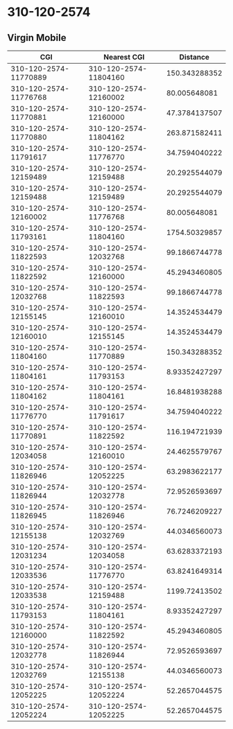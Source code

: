 # 310-120-2574
## Virgin Mobile


| CGI | Nearest CGI | Distance |
|-----|-------------|----------|
| 310-120-2574-11770889 | 310-120-2574-11804160 | 150.343288352 |
| 310-120-2574-11776768 | 310-120-2574-12160002 | 80.005648081 |
| 310-120-2574-11770881 | 310-120-2574-12160000 | 47.3784137507 |
| 310-120-2574-11770880 | 310-120-2574-11804162 | 263.871582411 |
| 310-120-2574-11791617 | 310-120-2574-11776770 | 34.7594040222 |
| 310-120-2574-12159489 | 310-120-2574-12159488 | 20.2925544079 |
| 310-120-2574-12159488 | 310-120-2574-12159489 | 20.2925544079 |
| 310-120-2574-12160002 | 310-120-2574-11776768 | 80.005648081 |
| 310-120-2574-11793161 | 310-120-2574-11804160 | 1754.50329857 |
| 310-120-2574-11822593 | 310-120-2574-12032768 | 99.1866744778 |
| 310-120-2574-11822592 | 310-120-2574-12160000 | 45.2943460805 |
| 310-120-2574-12032768 | 310-120-2574-11822593 | 99.1866744778 |
| 310-120-2574-12155145 | 310-120-2574-12160010 | 14.3524534479 |
| 310-120-2574-12160010 | 310-120-2574-12155145 | 14.3524534479 |
| 310-120-2574-11804160 | 310-120-2574-11770889 | 150.343288352 |
| 310-120-2574-11804161 | 310-120-2574-11793153 | 8.93352427297 |
| 310-120-2574-11804162 | 310-120-2574-11804161 | 16.8481938288 |
| 310-120-2574-11776770 | 310-120-2574-11791617 | 34.7594040222 |
| 310-120-2574-11770891 | 310-120-2574-11822592 | 116.194721939 |
| 310-120-2574-12034058 | 310-120-2574-12160010 | 24.4625579767 |
| 310-120-2574-11826946 | 310-120-2574-12052225 | 63.2983622177 |
| 310-120-2574-11826944 | 310-120-2574-12032778 | 72.9526593697 |
| 310-120-2574-11826945 | 310-120-2574-11826946 | 76.7246209227 |
| 310-120-2574-12155138 | 310-120-2574-12032769 | 44.0346560073 |
| 310-120-2574-12031234 | 310-120-2574-12034058 | 63.6283372193 |
| 310-120-2574-12033536 | 310-120-2574-11776770 | 63.8241649314 |
| 310-120-2574-12033538 | 310-120-2574-12159488 | 1199.72413502 |
| 310-120-2574-11793153 | 310-120-2574-11804161 | 8.93352427297 |
| 310-120-2574-12160000 | 310-120-2574-11822592 | 45.2943460805 |
| 310-120-2574-12032778 | 310-120-2574-11826944 | 72.9526593697 |
| 310-120-2574-12032769 | 310-120-2574-12155138 | 44.0346560073 |
| 310-120-2574-12052225 | 310-120-2574-12052224 | 52.2657044575 |
| 310-120-2574-12052224 | 310-120-2574-12052225 | 52.2657044575 |
